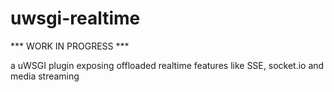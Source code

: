 uwsgi-realtime
==============

*** WORK IN PROGRESS ***

a uWSGI plugin exposing offloaded realtime features like SSE, socket.io and media streaming
